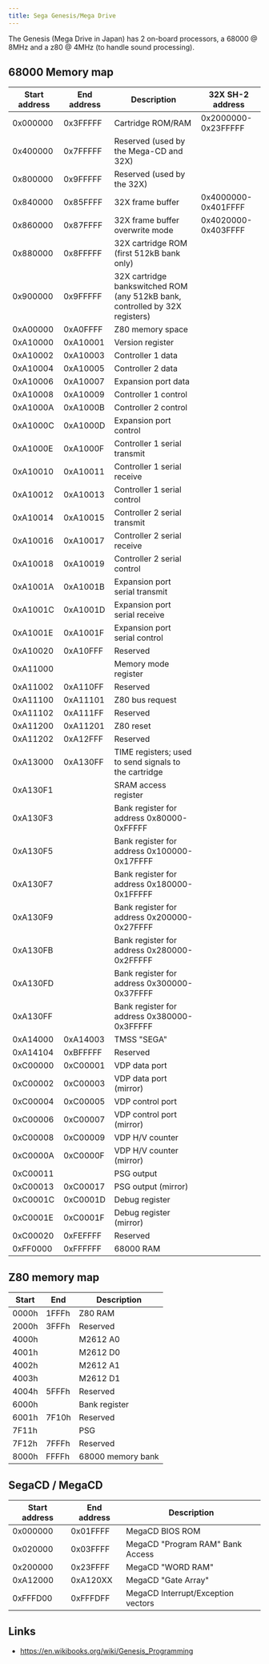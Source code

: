 ```yaml
---
title: Sega Genesis/Mega Drive
---
```


The Genesis (Mega Drive in Japan) has 2 on-board processors, a 68000 @ 8MHz and a z80 @ 4MHz (to handle sound processing).

## 68000 Memory map

<!-- TODO cross-reference -->

Start address | End address | Description                     | 32X SH-2 address
---           | ---         | ---                             | ----
0x000000      | 0x3FFFFF    | Cartridge ROM/RAM               | 0x2000000-0x23FFFFF
0x400000      | 0x7FFFFF    | Reserved (used by the Mega-CD and 32X)
0x800000      | 0x9FFFFF    | Reserved (used by the 32X)
0x840000      | 0x85FFFF    | 32X frame buffer                | 0x4000000-0x401FFFF
0x860000      | 0x87FFFF    | 32X frame buffer overwrite mode | 0x4020000-0x403FFFF
0x880000      | 0x8FFFFF    | 32X cartridge ROM (first 512kB bank only)
0x900000      | 0x9FFFFF    | 32X cartridge bankswitched ROM (any 512kB bank, controlled by 32X registers)
0xA00000      | 0xA0FFFF    | Z80 memory space
0xA10000      | 0xA10001    | Version register
0xA10002      | 0xA10003    | Controller 1 data
0xA10004      | 0xA10005    | Controller 2 data
0xA10006      | 0xA10007    | Expansion port data
0xA10008      | 0xA10009    | Controller 1 control
0xA1000A      | 0xA1000B    | Controller 2 control
0xA1000C      | 0xA1000D    | Expansion port control
0xA1000E      | 0xA1000F    | Controller 1 serial transmit
0xA10010      | 0xA10011    | Controller 1 serial receive
0xA10012      | 0xA10013    | Controller 1 serial control
0xA10014      | 0xA10015    | Controller 2 serial transmit
0xA10016      | 0xA10017    | Controller 2 serial receive
0xA10018      | 0xA10019    | Controller 2 serial control
0xA1001A      | 0xA1001B    | Expansion port serial transmit
0xA1001C      | 0xA1001D    | Expansion port serial receive
0xA1001E      | 0xA1001F    | Expansion port serial control
0xA10020      | 0xA10FFF    | Reserved
0xA11000      |             | Memory mode register
0xA11002      | 0xA110FF    | Reserved
0xA11100      | 0xA11101    | Z80 bus request
0xA11102      | 0xA111FF    | Reserved
0xA11200      | 0xA11201    | Z80 reset
0xA11202      | 0xA12FFF    | Reserved
0xA13000      | 0xA130FF    | TIME registers; used to send signals to the cartridge
0xA130F1      |             | SRAM access register
0xA130F3      |             | Bank register for address 0x80000-0xFFFFF
0xA130F5      |             | Bank register for address 0x100000-0x17FFFF
0xA130F7      |             | Bank register for address 0x180000-0x1FFFFF
0xA130F9      |             | Bank register for address 0x200000-0x27FFFF
0xA130FB      |             | Bank register for address 0x280000-0x2FFFFF
0xA130FD      |             | Bank register for address 0x300000-0x37FFFF
0xA130FF      |             | Bank register for address 0x380000-0x3FFFFF
0xA14000      | 0xA14003    | TMSS "SEGA"
0xA14104      | 0xBFFFFF    | Reserved
0xC00000      | 0xC00001    | VDP data port
0xC00002      | 0xC00003    | VDP data port (mirror)
0xC00004      | 0xC00005    | VDP control port
0xC00006      | 0xC00007    | VDP control port (mirror)
0xC00008      | 0xC00009    | VDP H/V counter
0xC0000A      | 0xC0000F    | VDP H/V counter (mirror)
0xC00011      |             | PSG output
0xC00013      | 0xC00017    | PSG output (mirror)
0xC0001C      | 0xC0001D    | Debug register
0xC0001E      | 0xC0001F    | Debug register (mirror)
0xC00020      | 0xFEFFFF    | Reserved
0xFF0000      | 0xFFFFFF    | 68000 RAM

## Z80 memory map

<!-- TODO cross-reference -->

Start | End   | Description
--- | --- | ---
0000h | 1FFFh | Z80 RAM
2000h | 3FFFh | Reserved
4000h |       | M2612 A0
4001h |       | M2612 D0
4002h |       | M2612 A1
4003h |       | M2612 D1
4004h | 5FFFh | Reserved
6000h |       | Bank register
6001h | 7F10h | Reserved
7F11h |       | PSG
7F12h | 7FFFh | Reserved
8000h | FFFFh | 68000 memory bank

## SegaCD / MegaCD

Start address | End address | Description
---           | ---         | ---
0x000000      | 0x01FFFF    | MegaCD BIOS ROM
0x020000      | 0x03FFFF    | MegaCD "Program RAM" Bank Access
0x200000      | 0x23FFFF    | MegaCD "WORD RAM"
0xA12000      | 0xA120XX    | MegaCD "Gate Array"
0xFFFD00      | 0xFFFDFF    | MegaCD Interrupt/Exception vectors

## Links 

* https://en.wikibooks.org/wiki/Genesis_Programming
